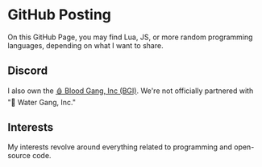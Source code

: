  <div class="container">
        <h1>GitHub Posting</h1>
        <p>
            On this GitHub Page, you may find Lua, JS, or more random programming languages, depending on what I want to share.
        </p>
        <h2>Discord</h2>
        <p>
            I also own the <a class="discord-button" href = "https://discord.gg/zvH3HsVYHf">🩸 Blood Gang, Inc (BGI)</a>. We're not officially partnered with "🌊 Water Gang, Inc."
        </p>
        <h2>Interests</h2>
        <p>
            My interests revolve around everything related to programming and open-source code.
        </p>
    </div>
</body>
</html>
